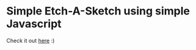 <!DOCTYPE html>
  <html>
  <h1>Simple Etch-A-Sketch using simple Javascript</h1>
  <p>Check it out <a href="https://joshuamejia-dev.com/EtchASketch/">here</a> :)</p>
  </html>
